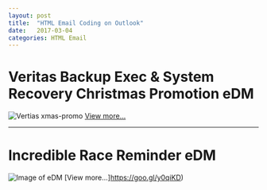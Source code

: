 ```yaml
---
layout: post
title:  "HTML Email Coding on Outlook"
date:   2017-03-04
categories: HTML Email
---
```


# Veritas Backup Exec & System Recovery Christmas Promotion eDM

![Vertias xmas-promo](https://raw.githubusercontent.com/gbjack/gbjack.github.io/master/assets/images/veritas-xmas-promo.png)
[View more...](https://goo.gl/wywfJ0)


---


# Incredible Race Reminder eDM

![Image of eDM](https://raw.githubusercontent.com/gbjack/gbjack.github.io/master/assets/images/amazing-race.png)
[View more...]https://goo.gl/y0qiKD)
